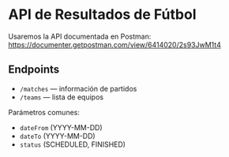 # API de Resultados de Fútbol

Usaremos la API documentada en Postman:  
https://documenter.getpostman.com/view/6414020/2s93JwM1t4

## Endpoints

- `/matches` — información de partidos  
- `/teams`   — lista de equipos  

Parámetros comunes:  
- `dateFrom` (YYYY-MM-DD)  
- `dateTo`   (YYYY-MM-DD)  
- `status`   (SCHEDULED, FINISHED)